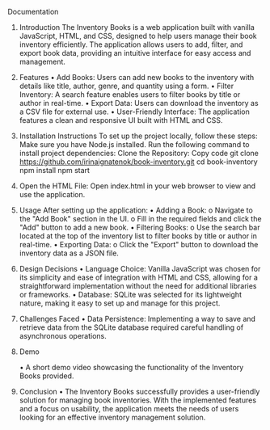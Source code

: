 Documentation

1. Introduction
   The Inventory Books is a web application built with vanilla JavaScript, HTML, and CSS, designed to help users manage their book inventory efficiently. The application allows users to add, filter, and export book data, providing an intuitive interface for easy access and management.

2. Features
   • Add Books: Users can add new books to the inventory with details like title, author, genre, and quantity using a form.
   • Filter Inventory: A search feature enables users to filter books by title or author in real-time.
   • Export Data: Users can download the inventory as a CSV file for external use.
   • User-Friendly Interface: The application features a clean and responsive UI built with HTML and CSS.

3. Installation Instructions
   To set up the project locally, follow these steps:
   Make sure you have Node.js installed. Run the following command to install project dependencies:
   Clone the Repository:
   Copy code
   git clone https://github.com/irinaignatenok/book-inventory.git
   cd book-inventory
   npm install
   npm start

4. Open the HTML File: Open index.html in your web browser to view and use the application.

5. Usage
   After setting up the application:
   • Adding a Book:
   o Navigate to the "Add Book" section in the UI.
   o Fill in the required fields and click the "Add" button to add a new book.
   • Filtering Books:
   o Use the search bar located at the top of the inventory list to filter books by title or author in real-time.
   • Exporting Data:
   o Click the "Export" button to download the inventory data as a JSON file.

6. Design Decisions
   • Language Choice: Vanilla JavaScript was chosen for its simplicity and ease of integration with HTML and CSS, allowing for a straightforward implementation without the need for additional libraries or frameworks.
   • Database: SQLite was selected for its lightweight nature, making it easy to set up and manage for this project.

7. Challenges Faced
   • Data Persistence: Implementing a way to save and retrieve data from the SQLite database required careful handling of asynchronous operations.
8. Demo

   • A short demo video showcasing the functionality of the Inventory Books provided.

9. Conclusion
   • The Inventory Books successfully provides a user-friendly solution for managing book inventories. With the implemented features and a focus on usability, the application meets the needs of users looking for an effective inventory management solution.
